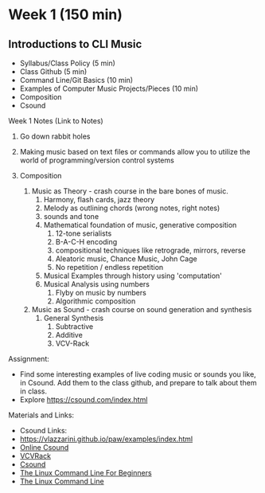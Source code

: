 # Week 1 (150 min)
## Introductions to CLI Music
- Syllabus/Class Policy (5 min)
- Class Github (5 min)
- Command Line/Git Basics (10 min)
- Examples of Computer Music Projects/Pieces (10 min)
- Composition 
- Csound

Week 1 Notes (Link to Notes)

1. Go down rabbit holes
2. Making music based on text files or commands allow you to utilize the world of programming/version control systems

1. Composition
    1. Music as Theory - crash course in the bare bones of music. 
        1. Harmony, flash cards, jazz theory
        2. Melody as outlining chords (wrong notes, right notes)
        3. sounds and tone
        4. Mathematical foundation of music, generative composition
            1. 12-tone serialists
            2. B-A-C-H encoding
            3. compositional techniques like retrograde, mirrors, reverse
            4. Aleatoric music, Chance Music, John Cage
            5. No repetition / endless repetition
        5. Musical Examples through history using 'computation'
        6. Musical Analysis using numbers
            1. Flyby on music by numbers
            2. Algorithmic composition
    2. Music as Sound - crash course on sound generation and synthesis
        1. General Synthesis 
            1. Subtractive
            2. Additive
            3. VCV-Rack

Assignment:

- Find some interesting examples of live coding music or sounds you like, in Csound. Add them to the class github, and prepare to talk about them in class.
- Explore https://csound.com/index.html

Materials and Links:

- Csound Links:
- https://vlazzarini.github.io/paw/examples/index.html
- [Online Csound](https://thumbsdb.herokuapp.com/csound/)
- [VCVRack](https://vcvrack.com/)
- [Csound](https://csound.com/index.html)
- [The Linux Command Line For Beginners](https://tutorials.ubuntu.com/tutorial/command-line-for-beginners#0)
- [The Linux Command Line](http://linuxcommand.org/tlcl.php)
